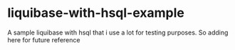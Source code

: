 # liquibase-with-hsql-example
A sample liquibase with hsql that i use a lot for testing purposes.  So adding here for future reference
